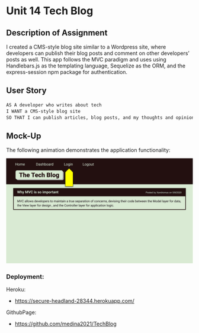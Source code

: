 # Unit 14 Tech Blog

## Description of Assignment

I created a CMS-style blog site similar to a Wordpress site, where developers can publish their blog posts and comment on other developers’ posts as well. This app follows the MVC paradigm and uses using Handlebars.js as the templating language, Sequelize as the ORM, and the express-session npm package for authentication.

## User Story

```md
AS A developer who writes about tech
I WANT a CMS-style blog site
SO THAT I can publish articles, blog posts, and my thoughts and opinions
```

## Mock-Up

The following animation demonstrates the application functionality:

![Animation cycles through signing into the app, clicking on buttons, and updating blog posts.](./Assets/14-mvc-homework-demo-01.gif) 

### Deployment:
 Heroku:
  * https://secure-headland-28344.herokuapp.com/
  
  GithubPage:
  * https://github.com/medina2021/TechBlog

